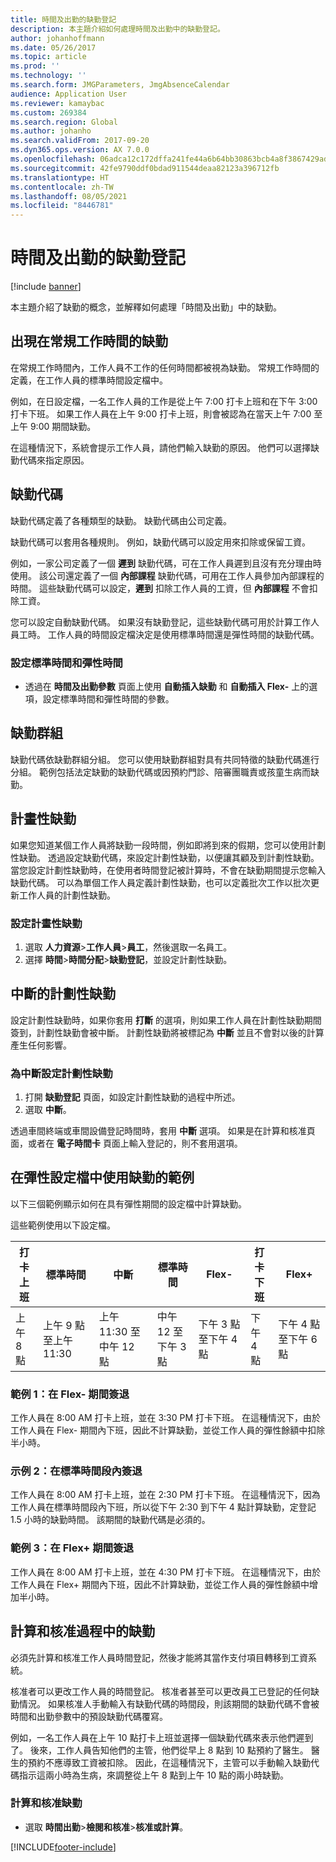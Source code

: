 ```yaml
---
title: 時間及出勤的缺勤登記
description: 本主題介紹如何處理時間及出勤中的缺勤登記。
author: johanhoffmann
ms.date: 05/26/2017
ms.topic: article
ms.prod: ''
ms.technology: ''
ms.search.form: JMGParameters, JmgAbsenceCalendar
audience: Application User
ms.reviewer: kamaybac
ms.custom: 269384
ms.search.region: Global
ms.author: johanho
ms.search.validFrom: 2017-09-20
ms.dyn365.ops.version: AX 7.0.0
ms.openlocfilehash: 06adca12c172dffa241fe44a6b64bb30863bcb4a8f3867429ad10bc852efd7c3
ms.sourcegitcommit: 42fe9790ddf0bdad911544deaa82123a396712fb
ms.translationtype: HT
ms.contentlocale: zh-TW
ms.lasthandoff: 08/05/2021
ms.locfileid: "8446781"
---
```

# <a name="absence-registration-in-time-and-attendance"></a>時間及出勤的缺勤登記

[!include [banner](../includes/banner.md)]

本主題介紹了缺勤的概念，並解釋如何處理「時間及出勤」中的缺勤。

## <a name="absence-that-is-based-on-regular-work-hours"></a>出現在常規工作時間的缺勤

在常規工作時間內，工作人員不工作的任何時間都被視為缺勤。 常規工作時間的定義，在工作人員的標準時間設定檔中。

例如，在日設定檔，一名工作人員的工作是從上午 7:00 打卡上班和在下午 3:00 打卡下班。 如果工作人員在上午 9:00 打卡上班，則會被認為在當天上午 7:00 至上午 9:00 期間缺勤。

在這種情況下，系統會提示工作人員，請他們輸入缺勤的原因。 他們可以選擇缺勤代碼來指定原因。

## <a name="absence-codes"></a>缺勤代碼

缺勤代碼定義了各種類型的缺勤。 缺勤代碼由公司定義。

缺勤代碼可以套用各種規則。 例如，缺勤代碼可以設定用來扣除或保留工資。

例如，一家公司定義了一個 **遲到** 缺勤代碼，可在工作人員遲到且沒有充分理由時使用。 該公司還定義了一個 **內部課程** 缺勤代碼，可用在工作人員參加內部課程的時間。 這些缺勤代碼可以設定，**遲到** 扣除工作人員的工資，但 **內部課程** 不會扣除工資。

您可以設定自動缺勤代碼。 如果沒有缺勤登記，這些缺勤代碼可用於計算工作人員工時。 工作人員的時間設定檔決定是使用標準時間還是彈性時間的缺勤代碼。

### <a name="set-up-standard-time-and-flex-time"></a>設定標準時間和彈性時間

- 透過在 **時間及出勤參數** 頁面上使用 **自動插入缺勤** 和 **自動插入 Flex-** 上的選項，設定標準時間和彈性時間的參數。

## <a name="absence-groups"></a>缺勤群組

缺勤代碼依缺勤群組分組。 您可以使用缺勤群組對具有共同特徵的缺勤代碼進行分組。 範例包括法定缺勤的缺勤代碼或因預約門診、陪審團職責或孩童生病而缺勤。

## <a name="planned-absence"></a>計畫性缺勤

如果您知道某個工作人員將缺勤一段時間，例如即將到來的假期，您可以使用計劃性缺勤。 透過設定缺勤代碼，來設定計劃性缺勤，以便讓其顧及到計劃性缺勤。 當您設定計劃性缺勤時，在使用者時間登記被計算時，不會在缺勤期間提示您輸入缺勤代碼。 可以為單個工作人員定義計劃性缺勤，也可以定義批次工作以批次更新工作人員的計劃性缺勤。

### <a name="set-up-planned-absence"></a>設定計畫性缺勤

1. 選取 **人力資源**&gt;**工作人員**&gt;**員工**，然後選取一名員工。
2. 選擇 **時間**&gt;**時間分配**&gt;**缺勤登記**，並設定計劃性缺勤。

## <a name="interrupted-planned-absence"></a>中斷的計劃性缺勤

設定計劃性缺勤時，如果你套用 **打斷** 的選項，則如果工作人員在計劃性缺勤期間簽到，計劃性缺勤會被中斷。 計劃性缺勤將被標記為 **中斷** 並且不會對以後的計算產生任何影響。

### <a name="set-up-a-planned-absence-for-interruption"></a>為中斷設定計劃性缺勤

1. 打開 **缺勤登記** 頁面，如設定計劃性缺勤的過程中所述。
2. 選取 **中斷**。

透過車間終端或車間設備登記時間時，套用 **中斷** 選項。 如果是在計算和核准頁面，或者在 **電子時間卡** 頁面上輸入登記的，則不套用選項。

## <a name="examples-of-the-use-of-absence-in-a-flex-profile"></a>在彈性設定檔中使用缺勤的範例

以下三個範例顯示如何在具有彈性期間的設定檔中計算缺勤。

這些範例使用以下設定檔。

| 打卡上班 | 標準時間    | 中斷             | 標準時間 | Flex-        | 打卡下班 | Flex+        |
|----------|------------------|-------------------|---------------|--------------|-----------|--------------|
| 上午 8 點     | 上午 9 點至上午 11:30 | 上午 11:30 至中午 12 點 | 中午 12 至下午 3 點 | 下午 3 點至下午 4 點 | 下午 4 點      | 下午 4 點至下午 6 點 |

### <a name="example-1-signing-out-during-a-flex--period"></a>範例 1：在 Flex- 期間簽退

工作人員在 8:00 AM 打卡上班，並在 3:30 PM 打卡下班。 在這種情況下，由於工作人員在 Flex- 期間內下班，因此不計算缺勤，並從工作人員的彈性餘額中扣除半小時。

### <a name="example-2-signing-out-in-during-standard-time-period"></a>示例 2：在標準時間段內簽退

工作人員在 8:00 AM 打卡上班，並在 2:30 PM 打卡下班。 在這種情況下，因為工作人員在標準時間段內下班，所以從下午 2:30 到下午 4 點計算缺勤，定登記 1.5 小時的缺勤時間。 該期間的缺勤代碼是必須的。

### <a name="example-3-signing-out-during-a-flex-period"></a>範例 3：在 Flex+ 期間簽退

工作人員在 8:00 AM 打卡上班，並在 4:30 PM 打卡下班。 在這種情況下，由於工作人員在 Flex+ 期間內下班，因此不計算缺勤，並從工作人員的彈性餘額中增加半小時。

## <a name="absence-in-the-calculation-and-approval-process"></a>計算和核准過程中的缺勤

必須先計算和核准工作人員時間登記，然後才能將其當作支付項目轉移到工資系統。

核准者可以更改工作人員的時間登記。 核准者甚至可以更改員工已登記的任何缺勤情況。 如果核准人手動輸入有缺勤代碼的時間段，則該期間的缺勤代碼不會被時間和出勤參數中的預設缺勤代碼覆寫。

例如，一名工作人員在上午 10 點打卡上班並選擇一個缺勤代碼來表示他們遲到了。 後來，工作人員告知他們的主管，他們從早上 8 點到 10 點預約了醫生。 醫生的預約不應導致工資被扣除。 因此，在這種情況下，主管可以手動輸入缺勤代碼指示這兩小時為生病，來調整從上午 8 點到上午 10 點的兩小時缺勤。

### <a name="calculate-and-approve-absence"></a>計算和核准缺勤

- 選取 **時間出勤**&gt;**檢閱和核准**&gt;**核准或計算**。


[!INCLUDE[footer-include](../../includes/footer-banner.md)]